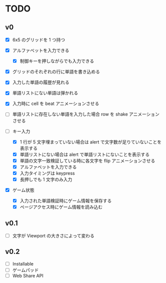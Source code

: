 # TODO

## v0

- [x] 6x5 のグリッドを 1 つ持つ
- [x] アルファベットを入力できる
  - [x] 制御キーを押しながらでも入力できる
- [x] グリッドのそれぞれの行に単語を書き込める
- [x] 入力した単語の履歴が見れる
- [x] 単語リストにない単語は弾かれる
- [x] 入力時に cell を beat アニメーションさせる
- [ ] 単語リストに存在しない単語を入力した場合 row を shake アニメーションさせる

- [ ] キー入力

  - [x] 1 行が 5 文字埋まっていない場合は alert で文字数が足りていないことを表示する
  - [x] 単語リストにない場合は alert で単語リストにないことを表示する
  - [x] 単語の文字一致検証している時に各文字を flip アニメーションさせる
  - [x] アルファベットを入力できる
  - [x] 入力タイミングは keypress
  - [x] 長押しでも 1 文字のみ入力

- [x] ゲーム状態
  - [x] 入力された単語検証時にゲーム情報を保存する
  - [x] ページアクセス時にゲーム情報を読み込む

## v0.1

- [ ] 文字が Viewport の大きさによって変わる

## v0.2

- [ ] Installable
- [ ] ゲームパッド
- [ ] Web Share API
